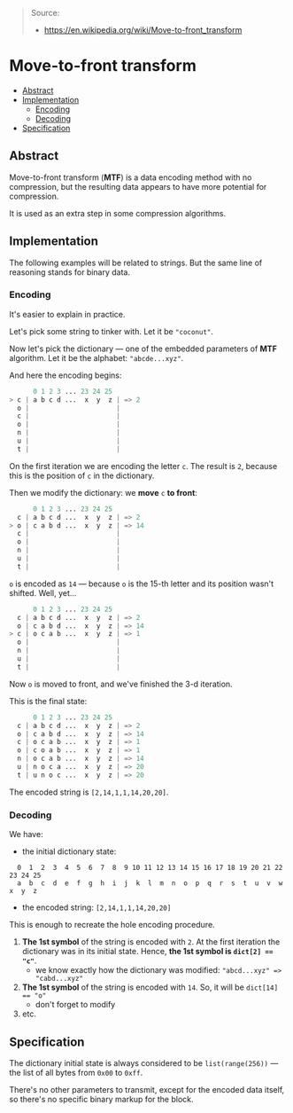 > Source:
> - https://en.wikipedia.org/wiki/Move-to-front_transform

<h1>Move-to-front transform</h1> 

- [Abstract](#abstract)
- [Implementation](#implementation)
  - [Encoding](#encoding)
  - [Decoding](#decoding)
- [Specification](#specification)


## Abstract
Move-to-front transform (**MTF**) is a data encoding method with no compression, but the resulting data appears to have more potential for compression.

It is used as an extra step in some compression algorithms.

## Implementation
The following examples will be related to strings. But the same line of reasoning stands for binary data.

### Encoding

It's easier to explain in practice.

Let's pick some string to tinker with. Let it be `"coconut"`.

Now let's pick the dictionary — one of the embedded parameters of **MTF** algorithm. Let it be the alphabet: `"abcde...xyz"`.

And here the encoding begins:

```python
      0 1 2 3 ... 23 24 25
> c | a b c d ...  x  y  z | => 2
  o |                      |
  c |                      |
  o |                      |
  n |                      |
  u |                      |
  t |                      |
```

On the first iteration we are encoding the letter `c`.  The result is `2`, because this is the position of `c` in the dictionary.

Then we modify the dictionary: we **move** `c` **to front**:

```python
      0 1 2 3 ... 23 24 25
  c | a b c d ...  x  y  z | => 2
> o | c a b d ...  x  y  z | => 14
  c |                      |
  o |                      |
  n |                      |
  u |                      |
  t |                      |
```

`o` is encoded as `14` — because `o` is the 15-th letter and its position wasn't shifted. Well, yet...

```python
      0 1 2 3 ... 23 24 25
  c | a b c d ...  x  y  z | => 2
  o | c a b d ...  x  y  z | => 14
> c | o c a b ...  x  y  z | => 1
  o |                      |
  n |                      |
  u |                      |
  t |                      |
```

Now `o` is moved to front, and we've finished the 3-d iteration. 

This is the final state:
```python
      0 1 2 3 ... 23 24 25
  c | a b c d ...  x  y  z | => 2
  o | c a b d ...  x  y  z | => 14
  c | o c a b ...  x  y  z | => 1
  o | c o a b ...  x  y  z | => 1
  n | o c a b ...  x  y  z | => 14
  u | n o c a ...  x  y  z | => 20
  t | u n o c ...  x  y  z | => 20
```

The encoded string is `[2,14,1,1,14,20,20]`.

### Decoding
We have:
- the initial dictionary state:
```
  0  1  2  3  4  5  6  7  8  9 10 11 12 13 14 15 16 17 18 19 20 21 22 23 24 25
  a  b  c  d  e  f  g  h  i  j  k  l  m  n  o  p  q  r  s  t  u  v  w  x  y  z
```
- the encoded string: `[2,14,1,1,14,20,20]`

This is enough to recreate the hole encoding procedure.

1. **The 1st symbol** of the string is encoded with `2`. At the first iteration the dictionary was in its initial state. Hence, **the 1st symbol is `dict[2] == "c"`**.
    - we know exactly how the dictionary was modified: `"abcd...xyz" => "cabd...xyz"`
2. **The 1st symbol** of the string is encoded with `14`. So, it will be `dict[14] == "o"`
    - don't forget to modify
3. etc.


## Specification

The dictionary initial state is always considered to be `list(range(256))` — the list of all bytes from `0x00` to `0xff`.

There's no other parameters to transmit, except for the encoded data itself, so there's no specific binary markup for the block.
